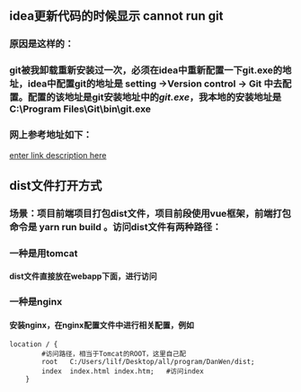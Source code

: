 ﻿

## idea更新代码的时候显示 cannot  run git 
### 原因是这样的：
### git被我卸载重新安装过一次，必须在idea中重新配置一下git.exe的地址，idea中配置git的地址是 setting ->Version control -> Git 中去配置。配置的该地址是git安装地址中的*git.exe*，我本地的安装地址是 C:\Program Files\Git\bin\git.exe
### 网上参考地址如下：
[enter link description here](https://segmentfault.com/q/1010000002578119)
 
## dist文件打开方式
###  场景：项目前端项目打包dist文件，项目前段使用vue框架，前端打包命令是 yarn run build 。访问dist文件有两种路径：
### 一种是用tomcat
####  dist文件直接放在webapp下面，进行访问
### 一种是nginx
#### 安装nginx，在nginx配置文件中进行相关配置，例如

    location / {
		    #访问路径，相当于Tomcat的ROOT，这里自己配 
            root   C:/Users/lilf/Desktop/all/program/DanWen/dist;   
            index  index.html index.htm;   #访问index
        }
  
